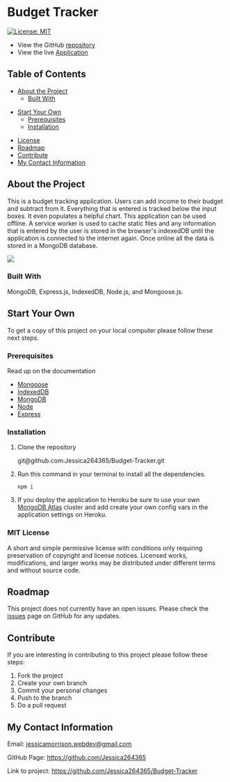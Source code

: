 # Budget Tracker

[![License: MIT](https://img.shields.io/badge/License-MIT-yellow.svg)](https://opensource.org/licenses/MIT)

- View the GitHub [repository](https://github.com/Jessica264365/Budget-Tracker)
- View the live [Application](https://immense-mesa-51870.herokuapp.com/)

## Table of Contents

- [About the Project](https://github.com/Jessica264365/Budget-Tracker#about-the-project)
  - [Built With](https://github.com/Jessica264365/Budget-Tracker#built-with)

* [Start Your Own](https://github.com/Jessica264365/Budget-Tracker#start-your-own)
  - [Prerequisites](https://github.com/Jessica264365/Budget-Tracker#prerequisites)
  - [Installation](https://github.com/Jessica264365/Budget-Tracker#installation)

- [License](https://github.com/Jessica264365/Budget-Tracker#license)
- [Roadmap](https://github.com/Jessica264365/Budget-Tracker#roadmap)
- [Contribute](https://github.com/Jessica264365/Budget-Tracker#contribute)
- [My Contact Information](https://github.com/Jessica264365/Budget-Tracker#my-contact-information)

## About the Project

This is a budget tracking application. Users can add income to their budget and subtract from it. Everything that is entered is tracked below the input boxes. It even populates a helpful chart. This application can be used offline. A service worker is used to cache static files and any information that is entered by the user is stored in the browser's indexedDB until the application is connected to the internet again. Once online all the data is stored in a MongoDB database.

![](./public/assets/images/burger.gif)

### Built With

MongoDB, Express.js, IndexedDB, Node.js, and Mongoose.js.

## Start Your Own

To get a copy of this project on your local computer please follow these next steps.

### Prerequisites

Read up on the documentation

- [Mongoose](https://mongoosejs.com/docs/guide.html)
- [IndexedDB](https://developer.mozilla.org/en-US/docs/Web/API/IndexedDB_API)
- [MongoDB](https://docs.mongodb.com/guides/)
- [Node](https://nodejs.org/en/docs/)
- [Express](https://expressjs.com/en/guide/routing.html)

### Installation

1. Clone the repository

   git@github.<span></span>com:Jessica264365/Budget-Tracker.git

2. Run this command in your terminal to install all the dependencies.

   `npm i`

3. If you deploy the application to Heroku be sure to use your own [MongoDB Atlas](https://www.mongodb.com/cloud/atlas/lp/try2?utm_source=google&utm_campaign=gs_americas_united_states_search_core_brand_atlas_desktop&utm_term=mongodb%20atlas&utm_medium=cpc_paid_search&utm_ad=e&utm_ad_campaign_id=12212624338&gclid=Cj0KCQiA4L2BBhCvARIsAO0SBdawkRll7BQ4NtXt4MxqlhRo1aepSZebGYu_njGXHjXfNlMQD330xWQaAuXuEALw_wcB) cluster and add create your own config vars in the application settings on Heroku. 

### MIT License

A short and simple permissive license with conditions only requiring preservation of copyright and license notices. Licensed works, modifications, and larger works may be distributed under different terms and without source code.

## Roadmap

This project does not currently have an open issues. Please check the [issues](https://github.com/Jessica264365/Budget-Tracker/issues) page on GitHub for any updates.

## Contribute

If you are interesting in contributing to this project please follow these steps:

1. Fork the project
2. Create your own branch
3. Commit your personal changes
4. Push to the branch
5. Do a pull request

## My Contact Information

Email: jessicamorrison.webdev@gmail.com

GitHub Page: https://github.com/Jessica264365

Link to project: https://github.com/Jessica264365/Budget-Tracker
